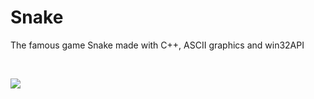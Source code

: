 # Snake
The famous game Snake made with C++, ASCII graphics and win32API

<br>

![](Snake2/images/snake.PNG)


